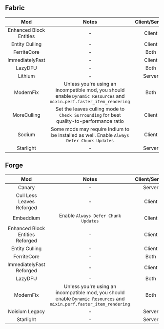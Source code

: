 ## Fabric
| Mod | Notes | Client/Server |
|:---:|:---:|:---:|
| Enhanced Block Entities | - | Client |
| Entity Culling | - | Client |
| FerriteCore | - | Both |
| ImmediatelyFast | - | Client |
| LazyDFU | - | Both |
| Lithium | - | Server |
| ModernFix | Unless you're using an incompatible mod, you should enable `Dynamic Resources` and `mixin.perf.faster_item_rendering` | Both |
| MoreCulling | Set the leaves culling mode to `Check Surrounding` for best quality-to-performance ratio | Client |
| Sodium | Some mods may require Indium to be installed as well. Enable `Always Defer Chunk Updates` | Client |
| Starlight | - | Server |

## Forge
| Mod | Notes | Client/Server |
|:---:|:---:|:---:|
| Canary | - | Server |
| Cull Less Leaves Reforged | - | Client |
| Embeddium | Enable `Always Defer Chunk Updates` | Client |
| Enhanced Block Entities Reforged | - | Client |
| Entity Culling | - | Client |
| FerriteCore | - | Both |
| ImmediatelyFast Reforged | - | Client |
| LazyDFU | - | Both |
| ModernFix | Unless you're using an incompatible mod, you should enable `Dynamic Resources` and `mixin.perf.faster_item_rendering` | Both |
| Noisium Legacy | - | Server |
| Starlight | - | Server |

